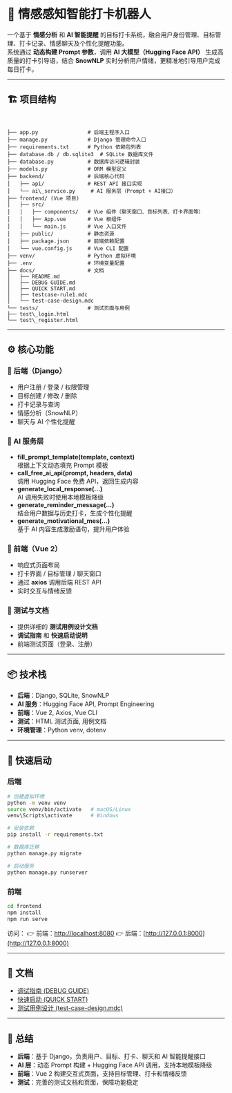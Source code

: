 
# 🎯 情感感知智能打卡机器人

一个基于 **情感分析** 和 **AI 智能提醒** 的目标打卡系统，融合用户身份管理、目标管理、打卡记录、情感聊天及个性化提醒功能。  
系统通过 **动态构建 Prompt 参数**，调用 **AI 大模型（Hugging Face API）** 生成高质量的打卡引导语，结合 **SnowNLP** 实时分析用户情绪，更精准地引导用户完成每日打卡。

---

## 🏗️ 项目结构

```


├── app.py                # 后端主程序入口
├── manage.py             # Django 管理命令入口
├── requirements.txt      # Python 依赖包列表
├── database.db / db.sqlite3  # SQLite 数据库文件
├── database.py           # 数据库访问逻辑封装
├── models.py             # ORM 模型定义
├── backend/              # 后端核心代码
│   ├── api/              # REST API 接口实现
│   └── ai\_service.py     # AI 服务层（Prompt + AI接口）
├── frontend/ (Vue 项目)
│   ├── src/
│   │   ├── components/   # Vue 组件（聊天窗口、目标列表、打卡界面等）
│   │   ├── App.vue       # Vue 根组件
│   │   └── main.js       # Vue 入口文件
│   ├── public/           # 静态资源
│   ├── package.json      # 前端依赖配置
│   └── vue.config.js     # Vue CLI 配置
├── venv/                 # Python 虚拟环境
├── .env                  # 环境变量配置
├── docs/                 # 文档
│   ├── README.md
│   ├── DEBUG GUIDE.md
│   ├── QUICK START.md
│   ├── testcase-rule1.mdc
│   └── test-case-design.mdc
└── tests/                # 测试页面与用例
├── test\_login.html
└── test\_register.html

````

---

## ⚙️ 核心功能

### 🔹 后端（Django）
- 用户注册 / 登录 / 权限管理  
- 目标创建 / 修改 / 删除  
- 打卡记录与查询  
- 情感分析（SnowNLP）  
- 聊天与 AI 个性化提醒  

### 🔹 AI 服务层
- **fill_prompt_template(template, context)**  
  根据上下文动态填充 Prompt 模板  
- **call_free_ai_api(prompt, headers, data)**  
  调用 Hugging Face 免费 API，返回生成内容  
- **generate_local_response(...)**  
  AI 调用失败时使用本地模板降级  
- **generate_reminder_message(...)**  
  结合用户数据与历史打卡，生成个性化提醒  
- **generate_motivational_mes(...)**  
  基于 AI 内容生成激励语句，提升用户体验  

### 🔹 前端（Vue 2）
- 响应式页面布局  
- 打卡界面 / 目标管理 / 聊天窗口  
- 通过 **axios** 调用后端 REST API  
- 实时交互与情绪反馈  

### 🔹 测试与文档
- 提供详细的 **测试用例设计文档**  
- **调试指南** 和 **快速启动说明**  
- 前端测试页面（登录、注册）  

---

## 📦 技术栈

- **后端**：Django, SQLite, SnowNLP  
- **AI 服务**：Hugging Face API, Prompt Engineering  
- **前端**：Vue 2, Axios, Vue CLI  
- **测试**：HTML 测试页面, 用例文档  
- **环境管理**：Python venv, dotenv  

---

## 🚀 快速启动

### 后端
```bash
# 创建虚拟环境
python -m venv venv
source venv/bin/activate   # macOS/Linux
venv\Scripts\activate      # Windows

# 安装依赖
pip install -r requirements.txt

# 数据库迁移
python manage.py migrate

# 启动服务
python manage.py runserver
````

### 前端

```bash
cd frontend
npm install
npm run serve
```

访问：
👉 前端：[http://localhost:8080](http://localhost:8080)
👉 后端：[http://127.0.0.1:8000](http://127.0.0.1:8000)

---

## 📖 文档

* [调试指南 (DEBUG GUIDE)](./docs/DEBUG%20GUIDE.md)
* [快速启动 (QUICK START)](./docs/QUICK%20START.md)
* [测试用例设计 (test-case-design.mdc)](./docs/test-case-design.mdc)

---

## 🎯 总结

* **后端**：基于 Django，负责用户、目标、打卡、聊天和 AI 智能提醒接口
* **AI 层**：动态 Prompt 构建 + Hugging Face API 调用，支持本地模板降级
* **前端**：Vue 2 构建交互式页面，支持目标管理、打卡和情绪反馈
* **测试**：完善的测试文档和页面，保障功能稳定
